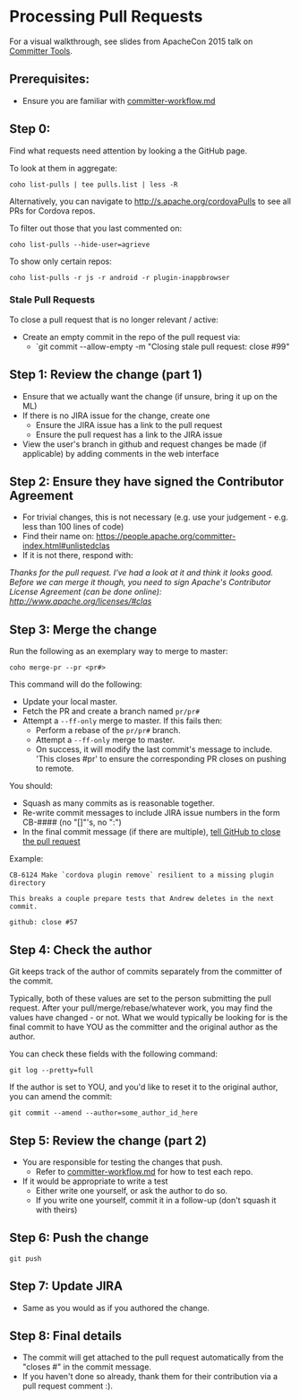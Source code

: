 <!--
#
# Licensed to the Apache Software Foundation (ASF) under one
# or more contributor license agreements.  See the NOTICE file
# distributed with this work for additional information
# regarding copyright ownership.  The ASF licenses this file
# to you under the Apache License, Version 2.0 (the
# "License"); you may not use this file except in compliance
# with the License.  You may obtain a copy of the License at
#
# http://www.apache.org/licenses/LICENSE-2.0
#
# Unless required by applicable law or agreed to in writing,
# software distributed under the License is distributed on an
# "AS IS" BASIS, WITHOUT WARRANTIES OR CONDITIONS OF ANY
#  KIND, either express or implied.  See the License for the
# specific language governing permissions and limitations
# under the License.
#
-->

# Processing Pull Requests

For a visual walkthrough, see slides from ApacheCon 2015 talk on [Committer Tools](http://goo.gl/ciGnaR).

## Prerequisites:
 * Ensure you are familiar with [committer-workflow.md](committer-workflow.md)

## Step 0:
Find what requests need attention by looking a the GitHub page.

To look at them in aggregate:

    coho list-pulls | tee pulls.list | less -R

Alternatively, you can navigate to http://s.apache.org/cordovaPulls to see all PRs for Cordova repos.

To filter out those that you last commented on:

    coho list-pulls --hide-user=agrieve

To show only certain repos:

    coho list-pulls -r js -r android -r plugin-inappbrowser

### Stale Pull Requests

To close a pull request that is no longer relevant / active:

 * Create an empty commit in the repo of the pull request via:
   * `git commit --allow-empty -m "Closing stale pull request: close #99"

## Step 1: Review the change (part 1)
 * Ensure that we actually want the change (if unsure, bring it up on the ML)
 * If there is no JIRA issue for the change, create one
   * Ensure the JIRA issue has a link to the pull request
   * Ensure the pull request has a link to the JIRA issue
 * View the user's branch in github and request changes be made (if applicable) by adding comments in the web interface

## Step 2: Ensure they have signed the Contributor Agreement
 * For trivial changes, this is not necessary (e.g. use your judgement - e.g. less than 100 lines of code)
 * Find their name on: https://people.apache.org/committer-index.html#unlistedclas
 * If it is not there, respond with:

_Thanks for the pull request. I've had a look at it and think it looks good. Before we can merge it though, you need to sign Apache's Contributor License Agreement (can be done online):  http://www.apache.org/licenses/#clas_

## Step 3: Merge the change
Run the following as an exemplary way to merge to master:

    coho merge-pr --pr <pr#>
    
This command will do the following:
* Update your local master.
* Fetch the PR and create a branch named `pr/pr#`
* Attempt a `--ff-only` merge to master. If this fails then: 
    * Perform a rebase of the `pr/pr#` branch.
    * Attempt a `--ff-only` merge to master. 
    * On success, it will modify the last commit's message to include. 'This closes #pr' to ensure the corresponding PR closes on pushing to remote.

You should:
 * Squash as many commits as is reasonable together.
 * Re-write commit messages to include JIRA issue numbers in the form CB-#### (no "[]"'s, no ":")
 * In the final commit message (if there are multiple), [tell GitHub to close the pull request](https://help.github.com/articles/closing-issues-via-commit-messages)

Example:

    CB-6124 Make `cordova plugin remove` resilient to a missing plugin directory

    This breaks a couple prepare tests that Andrew deletes in the next commit.

    github: close #57

## Step 4: Check the author

Git keeps track of the author of commits separately from the committer of the commit.

Typically, both of these values are set to the person submitting the pull request.
After your pull/merge/rebase/whatever work, you may find the values have changed - or not.
What we would typically be looking for is the final commit to have YOU as the committer and the original author as the author.

You can check these fields with the following command:

    git log --pretty=full

If the author is set to YOU, and you'd like to reset it to the original author, you can amend the commit:

    git commit --amend --author=some_author_id_here

## Step 5: Review the change (part 2)
 * You are responsible for testing the changes that push.
   * Refer to [committer-workflow.md](committer-workflow.md) for how to test each repo.
 * If it would be appropriate to write a test
   * Either write one yourself, or ask the author to do so.
   * If you write one yourself, commit it in a follow-up (don't squash it with theirs)

## Step 6: Push the change

    git push

## Step 7: Update JIRA
 * Same as you would as if you authored the change.

## Step 8: Final details
 * The commit will get attached to the pull request automatically from the "closes #" in the commit message.
 * If you haven't done so already, thank them for their contribution via a pull request comment :).

